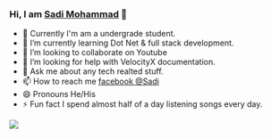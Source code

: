 ### Hi, I am [Sadi Mohammad](https://github.com/Sadi94)  👋

- 🔭 Currently I'm am a undergrade student.
- 🌱 I’m currently learning Dot Net & full stack development.
- 👯 I’m looking to collaborate on Youtube
- 🤔 I’m looking for help with VelocityX documentation.
- 💬 Ask me about any tech realted stuff.
- 📫 How to reach me [facebook @Sadi](https://www.facebook.com/sadimohammad.sourov/)
- 😄 Pronouns He/His
- ⚡ Fun fact  I spend almost half of a day listening songs every day.

<img src="https://github-readme-stats.vercel.app/api?username=Sadi94&&show_icons=true&title_color=ffffff&icon_color=E5E4E2&text_color=CECECE&bg_color=413839">
